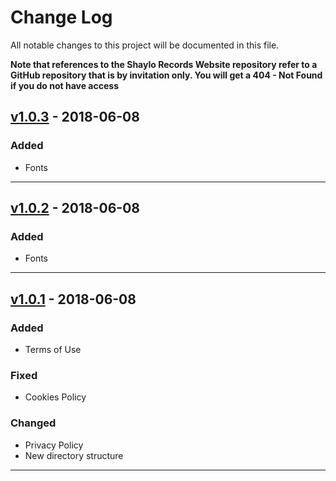 # Change Log

All notable changes to this project will be documented in this file.

**Note that references to the Shaylo Records Website repository refer to a GitHub
repository that is by invitation only. You will get a 404 - Not Found if you do
not have access**

## [v1.0.3](https://github.com/shaylorecords/srw/releases/tag/v1.0.3)  - 2018-06-08

### Added
* Fonts

---

## [v1.0.2](https://github.com/shaylorecords/srw/releases/tag/v1.0.2)  - 2018-06-08

### Added
* Fonts

---

## [v1.0.1](https://github.com/shaylorecords/srw/releases/tag/v1.0.1)  - 2018-06-08

### Added
* Terms of Use

### Fixed
* Cookies Policy

### Changed
* Privacy Policy
* New directory structure

---
